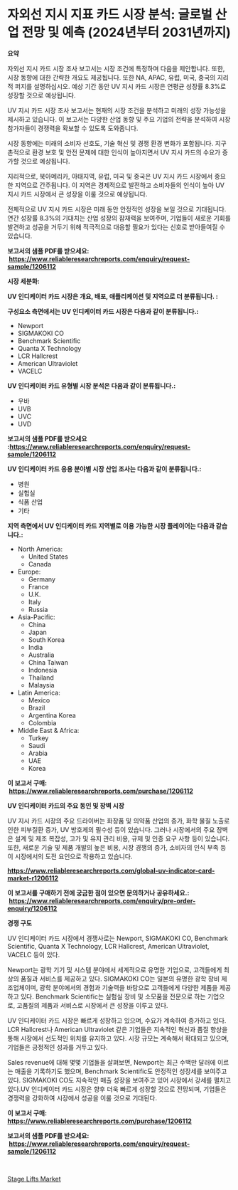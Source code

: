 <p><h1>자외선 지시 지표 카드 시장 분석: 글로벌 산업 전망 및 예측 (2024년부터 2031년까지)</h1></p><p><strong>요약</strong></p>
<p><p>자외선 지시 카드 시장 조사 보고서는 시장 조건에 특정하며 다음을 제안합니다. 또한, 시장 동향에 대한 간략한 개요도 제공됩니다. 또한 NA, APAC, 유럽, 미국, 중국의 지리적 퍼지를 설명하십시오. 예상 기간 동안 UV 지시 카드 시장은 연평균 성장률 8.3%로 성장할 것으로 예상됩니다.</p><p>UV 지시 카드 시장 조사 보고서는 현재의 시장 조건을 분석하고 미래의 성장 가능성을 제시하고 있습니다. 이 보고서는 다양한 산업 동향 및 주요 기업의 전략을 분석하여 시장 참가자들이 경쟁력을 확보할 수 있도록 도와줍니다.</p><p>시장 동향에는 미래의 소비자 선호도, 기술 혁신 및 경쟁 환경 변화가 포함됩니다. 지구촌적으로 환경 보호 및 안전 문제에 대한 인식이 높아지면서 UV 지시 카드의 수요가 증가할 것으로 예상됩니다.</p><p>지리적으로, 북아메리카, 아태지역, 유럽, 미국 및 중국은 UV 지시 카드 시장에서 중요한 지역으로 간주됩니다. 이 지역은 경제적으로 발전하고 소비자들의 인식이 높아 UV 지시 카드 시장에서 큰 성장을 이룰 것으로 예상됩니다.</p><p>전체적으로 UV 지시 카드 시장은 미래 동안 안정적인 성장을 보일 것으로 기대됩니다. 연간 성장률 8.3%의 기대치는 산업 성장의 잠재력을 보여주며, 기업들이 새로운 기회를 발견하고 성공을 거두기 위해 적극적으로 대응할 필요가 있다는 신호로 받아들여질 수 있습니다.</p></p>
<p><strong>보고서의 샘플 PDF를 받으세요: &nbsp;<a href="https://www.reliableresearchreports.com/enquiry/request-sample/1206112">https://www.reliableresearchreports.com/enquiry/request-sample/1206112</a></strong></p>
<p><strong>시장 세분화:</strong></p>
<p><strong> UV 인디케이터 카드 시장은 개요, 배포, 애플리케이션 및 지역으로 더 분류됩니다. :</strong></p>
<p><strong>구성요소 측면에서는 UV 인디케이터 카드 시장은 다음과 같이 분류됩니다.:</strong></p>
<p><ul><li>Newport</li><li>SIGMAKOKI CO</li><li>Benchmark Scientific</li><li>Quanta X Technology</li><li>LCR Hallcrest</li><li>American Ultraviolet</li><li>VACELC</li></ul></p>
<p><strong> UV 인디케이터 카드 유형별 시장 분석은 다음과 같이 분류됩니다.:</strong></p>
<p><ul><li>우바</li><li>UVB</li><li>UVC</li><li>UVD</li></ul></p>
<p><strong>보고서의 샘플 PDF를 받으세요 :<a href="https://www.reliableresearchreports.com/enquiry/request-sample/1206112">https://www.reliableresearchreports.com/enquiry/request-sample/1206112</a></strong></p>
<p><strong> UV 인디케이터 카드 응용 분야별 시장 산업 조사는 다음과 같이 분류됩니다.:</strong></p>
<p><ul><li>병원</li><li>실험실</li><li>식품 산업</li><li>기타</li></ul></p>
<p><strong>지역 측면에서 UV 인디케이터 카드 지역별로 이용 가능한 시장 플레이어는 다음과 같습니다.:</strong></p>
<p><ul>
    <li>
        North America:
        <ul>
            <li>United States</li>
            <li>Canada</li>
        </ul>
    </li>
    <li>
        Europe:
        <ul>
            <li>Germany</li>
            <li>France</li>
            <li>U.K.</li>
            <li>Italy</li>
            <li>Russia</li>
        </ul>
    </li>
    <li>
        Asia-Pacific:
        <ul>
            <li>China</li>
            <li>Japan</li>
            <li>South Korea</li>
            <li>India</li>
            <li>Australia</li>
            <li>China Taiwan</li>
            <li>Indonesia</li>
            <li>Thailand</li>
            <li>Malaysia</li>
        </ul>
    </li>
    <li>
        Latin America:
        <ul>
            <li>Mexico</li>
            <li>Brazil</li>
            <li>Argentina Korea</li>
            <li>Colombia</li>
        </ul>
    </li>
    <li>
        Middle East & Africa:
        <ul>
            <li>Turkey</li>
            <li>Saudi</li>
            <li>Arabia</li>
            <li>UAE</li>
            <li>Korea</li>
        </ul>
    </li>
    </ul></p>
<p><strong>이 보고서 구매: &nbsp;<a href="https://www.reliableresearchreports.com/purchase/1206112">https://www.reliableresearchreports.com/purchase/1206112</a></strong></p>
<p><strong>UV 인디케이터 카드의 주요 동인 및 장벽 시장</strong></p>
<p><p>UV 지시 카드 시장의 주요 드라이버는 화장품 및 의약품 산업의 증가, 화학 물질 노출로 인한 피부질환 증가, UV 방호제의 필수성 등이 있습니다. 그러나 시장에서의 주요 장벽은 설계 및 제조 복잡성, 고가 및 유지 관리 비용, 규제 및 인증 요구 사항 등이 있습니다. 또한, 새로운 기술 및 제품 개발의 높은 비용, 시장 경쟁의 증가, 소비자의 인식 부족 등이 시장에서의 도전 요인으로 작용하고 있습니다.</p></p>
<p><strong><a href="https://www.reliableresearchreports.com/global-uv-indicator-card-market-r1206112">https://www.reliableresearchreports.com/global-uv-indicator-card-market-r1206112</a></strong></p>
<p><strong>이 보고서를 구매하기 전에 궁금한 점이 있으면 문의하거나 공유하세요.: &nbsp;<a href="https://www.reliableresearchreports.com/enquiry/pre-order-enquiry/1206112">https://www.reliableresearchreports.com/enquiry/pre-order-enquiry/1206112</a></strong></p>
<p><strong>경쟁 구도</strong></p>
<p><p>UV 인디케이터 카드 시장에서 경쟁사로는 Newport, SIGMAKOKI CO, Benchmark Scientific, Quanta X Technology, LCR Hallcrest, American Ultraviolet, VACELC 등이 있다. </p><p>Newport는 광학 기기 및 시스템 분야에서 세계적으로 유명한 기업으로, 고객들에게 최상의 품질과 서비스를 제공하고 있다. SIGMAKOKI CO는 일본의 유명한 광학 장비 제조업체이며, 광학 분야에서의 경험과 기술력을 바탕으로 고객들에게 다양한 제품을 제공하고 있다. Benchmark Scientific는 실험실 장비 및 소모품을 전문으로 하는 기업으로, 고품질의 제품과 서비스로 시장에서 큰 성장을 이루고 있다.</p><p>UV 인디케이터 카드 시장은 빠르게 성장하고 있으며, 수요가 계속하여 증가하고 있다. LCR Hallcrest나 American Ultraviolet 같은 기업들은 지속적인 혁신과 품질 향상을 통해 시장에서 선도적인 위치를 유지하고 있다. 시장 규모는 계속해서 확대되고 있으며, 기업들은 긍정적인 성과를 거두고 있다.</p><p>Sales revenue에 대해 몇몇 기업들을 살펴보면, Newport는 최근 수백만 달러에 이르는 매출을 기록하기도 했으며, Benchmark Scientific도 안정적인 성장세를 보여주고 있다. SIGMAKOKI CO도 지속적인 매출 성장을 보여주고 있어 시장에서 강세를 펼치고 있다.UV 인디케이터 카드 시장은 향후 더욱 빠르게 성장할 것으로 전망되며, 기업들은 경쟁력을 강화하여 시장에서 성공을 이룰 것으로 기대된다.</p></p>
<p><strong>이 보고서 구매: &nbsp; <a href="https://www.reliableresearchreports.com/purchase/1206112">https://www.reliableresearchreports.com/purchase/1206112</a></strong></p>
<p><strong>보고서의 샘플 PDF를 받으세요: &nbsp;<a href="https://www.reliableresearchreports.com/enquiry/request-sample/1206112">https://www.reliableresearchreports.com/enquiry/request-sample/1206112</a></strong><strong></strong></p>
<p>&nbsp;</p>
<p><p><a href="https://view.publitas.com/reportprime-1/stage-lifts-market-furnishes-information-on-market-share-market-trends-and-market-growth/">Stage Lifts Market</a></p></p>